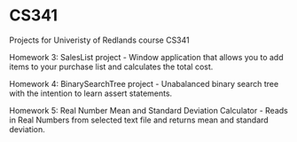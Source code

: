 # CS341
Projects for Univeristy of Redlands course CS341

Homework 3: SalesList project - Window application that allows you to add items to your purchase list and calculates the total cost.

Homework 4: BinarySearchTree project - Unabalanced binary search tree with the intention to learn assert statements.

Homework 5: Real Number Mean and Standard Deviation Calculator - Reads in Real Numbers from selected text file and returns mean and standard deviation.

